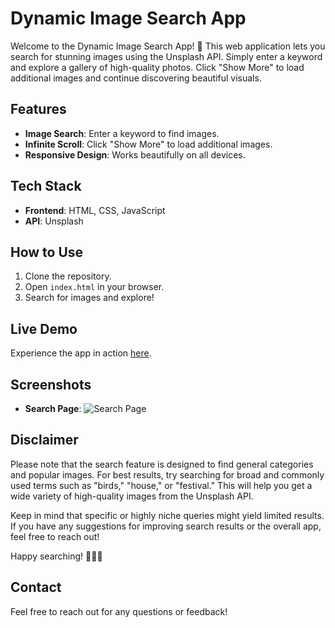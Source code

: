 
# Dynamic Image Search App

Welcome to the Dynamic Image Search App! 🚀 This web application lets you search for stunning images using the Unsplash API. Simply enter a keyword and explore a gallery of high-quality photos. Click "Show More" to load additional images and continue discovering beautiful visuals.

## Features
- **Image Search**: Enter a keyword to find images.
- **Infinite Scroll**: Click "Show More" to load additional images.
- **Responsive Design**: Works beautifully on all devices.

## Tech Stack
- **Frontend**: HTML, CSS, JavaScript
- **API**: Unsplash

## How to Use
1. Clone the repository.
2. Open `index.html` in your browser.
3. Search for images and explore!

## Live Demo
Experience the app in action [here](https://ephemeral-smakager-d474d4.netlify.app/).

## Screenshots
- **Search Page**: 
  ![Search Page](#)

## Disclaimer
Please note that the search feature is designed to find general categories and popular images. For best results, try searching for broad and commonly used terms such as "birds," "house," or "festival." This will help you get a wide variety of high-quality images from the Unsplash API.

Keep in mind that specific or highly niche queries might yield limited results. If you have any suggestions for improving search results or the overall app, feel free to reach out!

Happy searching! 🕵️‍♂️📸

## Contact
Feel free to reach out for any questions or feedback!
